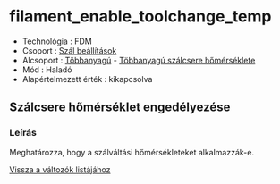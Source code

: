 # filament\_enable\_toolchange\_temp

* Technológia : FDM
* Csoport : [Szál beállítások](../filament_settings/filament_settings.md)
* Alcsoport : [Többanyagú](../filament_settings/filament_settings.md#multimatériaux) - [Többanyagú szálcsere hőmérséklete](filament_enable_toolchange_temp.md)
* Mód : Haladó
* Alapértelmezett érték : kikapcsolva

## Szálcsere hőmérséklet engedélyezése

### Leírás

Meghatározza, hogy a szálváltási hőmérsékleteket alkalmazzák-e.

[Vissza a változók listájához](/)

